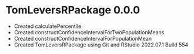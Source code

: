 # TomLeversRPackage 0.0.0

* Created calculatePercentile
* Created constructConfidenceIntervalForTwoPopulationMeans
* Created constructConfidenceIntervalForPopulationMean
* Created TomLeversRPackage using Git and RStudio 2022.07.1 Build 554